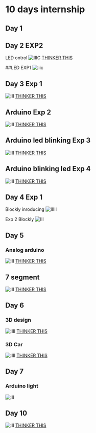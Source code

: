 # 10 days internship

## Day 1

## Day 2 EXP2
LED  ontrol
![IIIC](https://github.com/Divipaul/internship1/blob/main/img/day2exp2%20led%20switch.png)
[THINKER THIS](https://www.tinkercad.com/things/jDuILdGnCSH-led/editel)

##LED EXP1
![iiic](https://github.com/Divipaul/internship1/blob/main/img/day2exp1.png)

## Day 3 Exp 1
![III](https://github.com/Divipaul/internship1/blob/main/img/Screenshot%20from%202023-05-11%2010-45-41.png)
[THINKER THIS](https://www.tinkercad.com/things/1LwvThNP5kr-7408/editel)

## Arduino Exp 2
![III](https://github.com/Divipaul/internship1/blob/main/img/Screenshot%20from%202023-05-11%2011-41-03.png)
[THINKER THIS](https://www.tinkercad.com/things/dSNzYcFv0m5-arduino/editel)

## Arduino led blinking Exp 3
![III](https://github.com/Divipaul/internship1/blob/main/img/Screenshot%20from%202023-05-11%2012-40-11.png)
[THINKER THIS](https://www.tinkercad.com/things/dGK1Sm3SpxL-arduino/editel)

## Arduino blinking led Exp 4
![III](https://github.com/Divipaul/internship1/blob/main/img/Screenshot%20from%202023-05-11%2014-27-13.png)
[THINKER THIS](https://www.tinkercad.com/things/jK7G22GwS4Y-arduino/editel)

## Day 4 Exp 1 
Blockly inroducing
![IIIII](https://github.com/Divipaul/internship1/blob/main/img/Screenshot%20from%202023-05-12%2011-49-09.png)

Exp 2 Blockly
![III](https://github.com/Divipaul/internship1/blob/main/img/Blockly.png)

## Day 5 
### Analog arduino
![III](https://github.com/Divipaul/internship1/blob/main/img/analog.png)
[THINKER THIS](https://www.tinkercad.com/things/0K2eagduYwZ-analog-arduino/editel)

## 7 segment
![III](https://github.com/Divipaul/internship1/blob/main/img/7%20segment%20.png)
[THINKER THIS](https://www.tinkercad.com/things/hiHCs2iLwkm-7-segment/editel)

## Day 6 
### 3D design
![IIII](https://github.com/Divipaul/internship1/blob/main/img/Screenshot%20from%202023-05-16%2010-19-02.png)
[THINKER THIS](https://www.tinkercad.com/things/7abdMHKV9qe-3d/edit)

### 3D Car
![IIII](https://github.com/Divipaul/internship1/blob/main/img/3D%20car.png)
[THINKER THIS](https://www.tinkercad.com/things/84ZpRQHxtYk-3d-car/edit)

## Day 7
### Arduino light 
![III](https://github.com/Divipaul/internship1/blob/main/img/arduino.png)

## Day 10
![III](https://github.com/divinpaul1234/internship1/blob/main/img/light.png)
[THINKER THIS](https://www.tinkercad.com/things/3zTMfQNvCe5-automatic-street-lights/editel)

